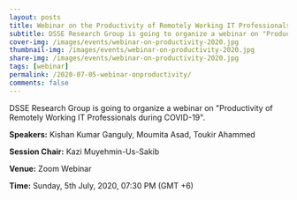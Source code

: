 ```yaml
---
layout: posts
title: Webinar on the Productivity of Remotely Working IT Professionals during COVID-19
subtitle: DSSE Research Group is going to organize a webinar on "Productivity of Remotely Working IT Professionals during COVID-19". 
cover-img: /images/events/webinar-on-productivity-2020.jpg
thumbnail-img: /images/events/webinar-on-productivity-2020.jpg
share-img: /images/events/webinar-on-productivity-2020.jpg
tags: [webinar]
permalink: /2020-07-05-webinar-onproductivity/
comments: false
---
```


DSSE Research Group is going to organize a webinar on "Productivity of Remotely Working IT Professionals during COVID-19". 

**Speakers:** Kishan Kumar Ganguly, Moumita Asad, Toukir Ahammed

**Session Chair:** Kazi Muyehmin-Us-Sakib

**Venue:** Zoom Webinar

**Time:** Sunday, 5th July, 2020, 07:30 PM (GMT +6)